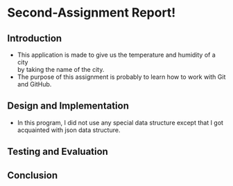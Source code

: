 # Second-Assignment Report!

## Introduction
- This application is made to give us the temperature and humidity of a city\
by taking the name of the city. 
- The purpose of this assignment is probably to learn how to work with Git and GitHub.

## Design and Implementation
- In this program, I did not use any special data structure except
that I got acquainted with json data structure.

## Testing and Evaluation


##  Conclusion

